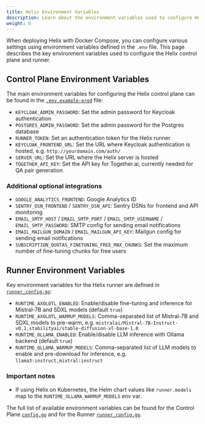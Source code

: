 ```yaml
---
title: Helix Environment Variables
description: Learn about the environment variables used to configure Helix.
weight: 6
---
```


When deploying Helix with Docker Compose, you can configure various settings using environment variables defined in the `.env` file. This page describes the key environment variables used to configure the Helix control plane and runner.

## Control Plane Environment Variables

The main environment variables for configuring the Helix control plane can be found in the [`.env.example-prod`](https://github.com/helixml/helix/blob/main/.env.example-prod) file:

- `KEYCLOAK_ADMIN_PASSWORD`: Set the admin password for Keycloak authentication
- `POSTGRES_ADMIN_PASSWORD`: Set the admin password for the Postgres database  
- `RUNNER_TOKEN`: Set an authentication token for the Helix runner
- `KEYCLOAK_FRONTEND_URL`: Set the URL where Keycloak authentication is hosted, e.g. `http://yourdomain.com/auth/`
- `SERVER_URL`: Set the URL where the Helix server is hosted
- `TOGETHER_API_KEY`: Set the API key for Together.ai, currently needed for QA pair generation

### Additional optional integrations

- `GOOGLE_ANALYTICS_FRONTEND`: Google Analytics ID
- `SENTRY_DSN_FRONTEND` / `SENTRY_DSN_API`: Sentry DSNs for frontend and API monitoring
- `EMAIL_SMTP_HOST` / `EMAIL_SMTP_PORT` / `EMAIL_SMTP_USERNAME` / `EMAIL_SMTP_PASSWORD`: SMTP config for sending email notifications 
- `EMAIL_MAILGUN_DOMAIN` / `EMAIL_MAILGUN_API_KEY`: Mailgun config for sending email notifications
- `SUBSCRIPTION_QUOTAS_FINETUNING_FREE_MAX_CHUNKS`: Set the maximum number of fine-tuning chunks for free users

## Runner Environment Variables

Key environment variables for the Helix runner are defined in [`runner_config.go`](https://github.com/helixml/helix/blob/main/api/pkg/config/runner_config.go):

- `RUNTIME_AXOLOTL_ENABLED`: Enable/disable fine-tuning and inference for Mistral-7B and SDXL models (default `true`)
- `RUNTIME_AXOLOTL_WARMUP_MODELS`: Comma-separated list of Mistral-7B and SDXL models to pre-warm, e.g. `mistralai/Mistral-7B-Instruct-v0.1,stabilityai/stable-diffusion-xl-base-1.0`
- `RUNTIME_OLLAMA_ENABLED`: Enable/disable LLM inference with Ollama backend (default `true`) 
- `RUNTIME_OLLAMA_WARMUP_MODELS`: Comma-separated list of LLM models to enable and pre-download for inference, e.g. `llama3:instruct,mixtral:instruct`

### Important notes

- If using Helix on Kubernetes, the Helm chart values like `runner.models` map to the `RUNTIME_OLLAMA_WARMUP_MODELS` env var.

The full list of available environment variables can be found for the Control Plane [`config.go`](https://github.com/helixml/helix/blob/main/api/pkg/config/config.go) and for the Runner [`runner_config.go`](https://github.com/helixml/helix/blob/main/api/pkg/config/runner_config.go).
